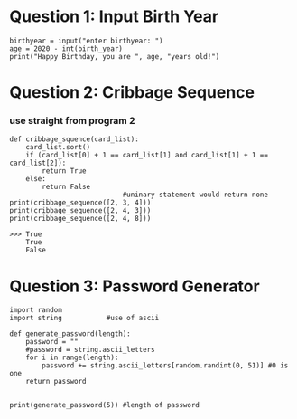 # Question 1: Input Birth Year
    birthyear = input("enter birthyear: ")
    age = 2020 - int(birth_year)
    print("Happy Birthday, you are ", age, "years old!")

# Question 2: Cribbage Sequence
### use straight from program 2

    def cribbage_squence(card_list):
        card_list.sort()
        if (card_list[0] + 1 == card_list[1] and card_list[1] + 1 == card_list[2]):
            return True
        else:
            return False  
                                #uninary statement would return none
    print(cribbage_sequence([2, 3, 4]))
    print(cribbage_sequence([2, 4, 3]))
    print(cribbage_sequence([2, 4, 8]))

    >>> True
        True
        False

# Question 3: Password Generator
    import random
    import string           #use of ascii

    def generate_password(length):
        password = ""
        #password = string.ascii_letters
        for i in range(length):
            password += string.ascii_letters[random.randint(0, 51)] #0 is one
        return password  


    print(generate_password(5)) #length of password